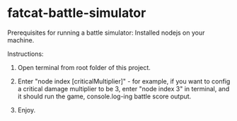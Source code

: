 # fatcat-battle-simulator

Prerequisites for running a battle simulator: Installed nodejs on your machine.

Instructions:

  1. Open terminal from root folder of this project.

  2. Enter "node index [criticalMultiplier]" - for example, if you want to config a critical damage multiplier to be 3, enter "node index 3" in terminal, and it should run the game, console.log-ing battle score output.

  3. Enjoy.
